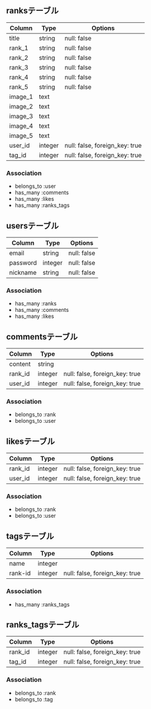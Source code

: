 ## ranksテーブル
|Column|Type|Options|
|------|----|-------|
|title|string|null: false|
|rank_1|string|null: false|
|rank_2|string|null: false|
|rank_3|string|null: false|
|rank_4|string|null: false|
|rank_5|string|null: false|
|image_1|text||
|image_2|text||
|image_3|text||
|image_4|text||
|image_5|text||
|user_id|integer|null: false, foreign_key: true|
|tag_id|integer|null: false, foreign_key: true|
### Association
- belongs_to :user
- has_many :comments
- has_many :likes
- has_many :ranks_tags

## usersテーブル
|Column|Type|Options|
|------|----|-------|
|email|string|null: false|
|password|integer|null: false|
|nickname|string|null: false|
### Association
- has_many :ranks
- has_many :comments
- has_many :likes

## commentsテーブル
|Column|Type|Options|
|------|----|-------|
|content|string||
|rank_id|integer|null: false, foreign_key: true|
|user_id|integer|null: false, foreign_key: true|
### Association
- belongs_to :rank
- belongs_to :user

## likesテーブル
|Column|Type|Options|
|------|----|-------|
|rank_id|integer|null: false, foreign_key: true|
|user_id|integer|null: false, foreign_key: true|
### Association
- belongs_to :rank
- belongs_to :user

## tagsテーブル
|Column|Type|Options|
|------|----|-------|
|name|integer||
|rank-id|integer|null: false, foreign_key: true|
### Association
- has_many :ranks_tags

## ranks_tagsテーブル
|Column|Type|Options|
|------|----|-------|
|rank_id|integer|null: false, foreign_key: true|
|tag_id|integer|null: false, foreign_key: true|
### Association
- belongs_to :rank
- belongs_to :tag